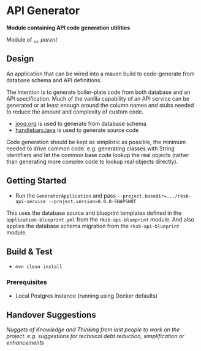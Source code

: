 # API Generator

**Module containing API code generation utilities**

Module of [**`..`**](../README.md) *parent*


## Design

An application that can be wired into a maven build to code-generate from database schema and API definitions.

The intention is to generate boiler-plate code from both database and an API specification.
Much of the vanilla capability of an API service can be generated
or at least enough around the column names and stubs needed to reduce the amount and complexity of custom code.

* [jooq.org](https://jooq.org) is used to generate from database schema
* [handlebars.java](https://github.com/jknack/handlebars.java) is used to generate source code

Code generation should be kept as simplistic as possible, the minimum needed to drive common code.
e.g. generating classes with String identifiers and let the common base code lookup the real objects
(rather than generating more complex code to lookup real objects directly).


## Getting Started

* Run the `GeneratorApplication` and pass `--project.basedir=.../rksb-api-service --project.version=0.0.0-SNAPSHOT`

This uses the database source and blueprint templates defined in the `application-blueprint.yml`
from the `rksb-api-blueprint` module.  And also applies the database schema migration from the `rksb-api-blueprint` module.  


## Build & Test

* `mvn clean install` 


### Prerequisites

* Local Postgres instance (running using Docker defaults)


## Handover Suggestions

_Nuggets of Knowledge and Thinking from last people to work on the project._
_e.g. suggestions for technical debt reduction, simplification or enhancements_

